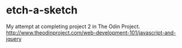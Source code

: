 # etch-a-sketch
My attempt at completing project 2 in The Odin Project.
http://www.theodinproject.com/web-development-101/javascript-and-jquery